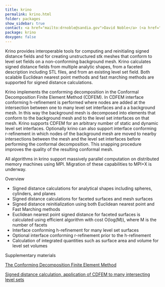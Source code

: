 ```yaml
---
title: krino
permalink: krino.html
folder: packages
show_sidebar: true
contact: <a href="mailto:drnoble@sandia.gov">David Noble</a> (<a href="https://github.com/drnobleabq">@drnobleabq</a>), <a href="https://github.com/orgs/trilinos/teams/krino">@krino</a>
package: krino
doxygen: false
---
```



Krino provides interoperable tools for computing and reinitialing signed distance fields and for creating unstructured stk meshes that conform to level set fields on a non-conforming background mesh.  Krino calculates signed distance fields from multiple analytic shapes, from a faceted description including STL files, and from an existing level set field. Both scalable Euclidean nearest point methods and fast marching methods are supported for signed distance calculations. 

Krino implements the conforming decomposition in the Conformal Decomposition Finite Element Method (CDFEM). In CDFEM interface conforming h-refinement is performed where nodes are added at the intersection between one to many level set interfaces and a a background mesh. In this way the background mesh is decomposed into elements that conform to the background mesh and to the level set interfaces on that mesh. Krino supports CDFEM for an arbitrary number of static and dynamic level set interfaces. Optionally krino can also support interface conforming r-refinement in which nodes of the background mesh are moved to nearby intersections between the mesh and the level set interfaces before performing the conformal decomposition.  This snapping procedure improves the quality of the resulting conformal mesh. 

All algorithms in krino support massively parallel computation on distributed memory machines using MPI.  Migration of these capabilities to MPI+X is underway.

Overview

*   Signed distance calculations for analytical shapes including spheres, cylinders, and planes
*   Signed distance calculations for faceted surfaces and mesh surfaces
*   Signed distance reinitialization using both Euclidean nearest point and Fast Marching methods
*   Euclidean nearest point signed distance for faceted surfaces is calculated using efficient algorithm with cost O(log(M)), where M is the number of facets
*   Interface conforming h-refinement for many level set surfaces
*   Optional interface conforming r-refinement prior to the h-refinement
*   Calculation of integrated quantities such as surface area and volume for level set volumes

Supplementary materials

[The Conforming Decomposition Finite Element Method](https://doi.org/10.1002/fld.2095)

[Signed distance calculation, application of CDFEM to many intersecting level sets](https://doi.org/10.1016/j.jcp.2018.08.022)
